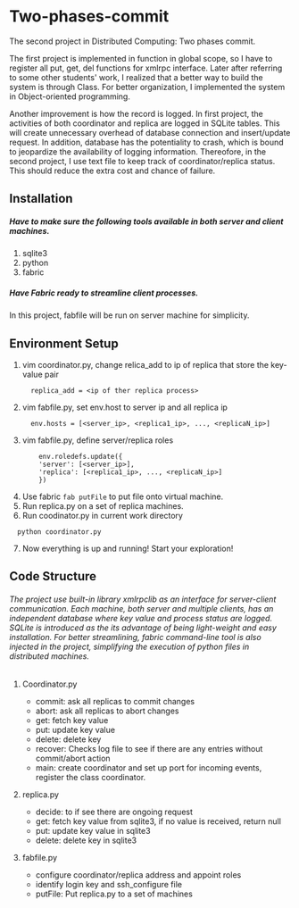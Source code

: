 # Two-phases-commit

The second project in Distributed Computing: Two phases commit.

The first project is implemented in function in global scope, so I have to register all put, get, del functions for xmlrpc interface. 
Later after referring to some other students' work, I realized that a better way to build the system is through Class. For better organization, I implemented the system in Object-oriented programming. 

Another improvement is how the record is logged. In first project, the activities of both coordinator and replica are logged in SQLite tables.
This will create unnecessary overhead of database connection and insert/update request. In addition, database has the potentiality to crash,
which is bound to jeopardize the availability of logging information. Thereofore, in the second project, I use text file to keep track of coordinator/replica status. This should reduce the extra cost and chance of failure.

## Installation
##### Have to make sure the following tools available in both server and client machines. 

1. sqlite3
2. python
3. fabric

##### Have Fabric ready to streamline client processes. 
In this project, fabfile will be run on server machine for simplicity. 


## Environment Setup

1. vim coordinator.py, change relica_add to ip of replica that store the key-value pair
    ```
      replica_add = <ip of ther replica process>
    ```
2. vim fabfile.py, set env.host to server ip and all replica ip
    ```
      env.hosts = [<server_ip>, <replica1_ip>, ..., <replicaN_ip>] 
    ```
3. vim fabfile.py, define server/replica roles
   ```
       env.roledefs.update({
       'server': [<server_ip>],
       'replica': [<replica1_ip>, ..., <replicaN_ip>]
       }) 
    ```
4. Use fabric `fab putFile` to put file onto virtual machine.
5. Run replica.py on a set of replica machines.
6. Run coodinator.py in current work directory
  ```
    python coordinator.py
  ```
7. Now everything is up and running! Start your exploration!

## Code Structure

###### The project use built-in library xmlrpclib as an interface for server-client communication. Each machine, both server and multiple clients, has an independent database where key value and process status are logged. SQLite is introduced as the its advantage of being light-weight and easy installation. For better streamlining, fabric command-line tool is also injected in the project, simplifying the execution of python files in distributed machines.

1. Coordinator.py
   - commit: ask all replicas to commit changes
   - abort: ask all replicas to abort changes
   - get: fetch key value
   - put: update key value
   - delete: delete key 
   - recover: Checks log file to see if there are any entries without commit/abort action
   - main: create coordinator and set up port for incoming events, register the class coordinator.
   
2. replica.py
   - decide: to if see there are ongoing request 
   - get: fetch key value from sqlite3, if no value is received, return null
   - put: update key value in sqlite3
   - delete: delete key in sqlite3

3. fabfile.py
   - configure coordinator/replica address and appoint roles
   - identify login key and ssh_configure file
   - putFile: Put replica.py to a set of machines

